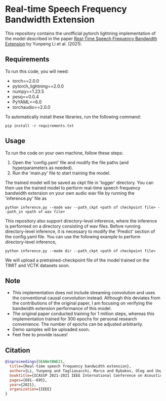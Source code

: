 # Real-time Speech Frequency Bandwidth Extension

This repository contains the unofficial pytorch lightning implementation of the model described in the paper [Real-Time Speech Frequency Bandwidth Extension](https://arxiv.org/pdf/2010.10677.pdf) by Yunpeng Li et al. (2021). 

## Requirements
 
To run this code, you will need:

- torch==2.0.0
- pytorch_lightning==2.0.0
- numpy==1.23.5
- pesq==0.0.4
- PyYAML==6.0
- torchaudio==2.0.0

To automatically install these libraries, run the following command:

```pip install -r requirements.txt```

## Usage

To run the code on your own machine, follow these steps:

1. Open the 'config.yaml' file and modify the file paths (and hyperparameters as needed).
2. Run the 'main.py' file to start training the model.

The trained model will be saved as ckpt file in 'logger' directory. You can then use the trained model to perform real-time speech frequency bandwidth extension on your own audio wav file by running the 'inference.py' file as

```python inference.py --mode wav --path_ckpt <path of checkpoint file> --path_in <path of wav file>```

This repository also support directory-level inference, where the inference is performed on a directory consisting of wav files. Before running directory-level inference, it is necessary to modify the 'Predict' section of the config.yaml file. You can use the following example to perform directory-level inference,

```python inference.py --mode dir --path_ckpt <path of checkpoint file>```

We will upload a pretrained-checkpoint file of the model trained on the TIMIT and VCTK datasets soon.

## Note
- This implementation does not include streaming convolution and uses the conventional causal convolution instead. Although this deviates from the contributions of the original paper, I am focusing on verifying the bandwidth extension performance of this model.
- The original paper conducted training for 1 million steps, whereas this implementation trained for 300 epochs for personal research convenience. The number of epochs can be adjusted arbitrarily. 
- Demo samples will be uploaded soon.
- Feel free to provide issues!

## Citation

```bibtex
@inproceedings{SEANetBWE21,
  title={Real-time speech frequency bandwidth extension},
  author={Li, Yunpeng and Tagliasacchi, Marco and Rybakov, Oleg and Ungureanu, Victor and Roblek, Dominik},
  booktitle={ICASSP 2021-2021 IEEE International Conference on Acoustics, Speech and Signal Processing (ICASSP)},
  pages={691--695},
  year={2021},
  organization={IEEE}
}
```

